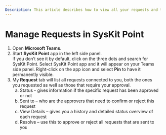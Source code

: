 ```yaml
---
Description: This article describes how to view all your requests and their status or history.
---
```


# Manage Requests in SysKit Point

1. Open **Microsoft Teams**.
2. Start **SysKit Point** app in the left side panel.  
If you don’t see it by default, click on the three dots and search for SysKit Point. Select SysKit Point app and it will appear on your Teams side panel. 
Right-click on the app icon and select **Pin** to have it permanently visible.
3. My **Request** tab will list all requests connected to you, both the ones you requested as well as those that require your approval. 
        <ol type="a">
            <li>    Status - gives information if the specific request has been approved or not</li>
            <li>    Sent to – who are the approvers that need to confirm or reject this request</li>
            <li>    View Details – gives you a history and detailed status overview of each request</li>
            <li>    Resolve – use this to approve or reject all requests that are sent to you</li>
        </ol>